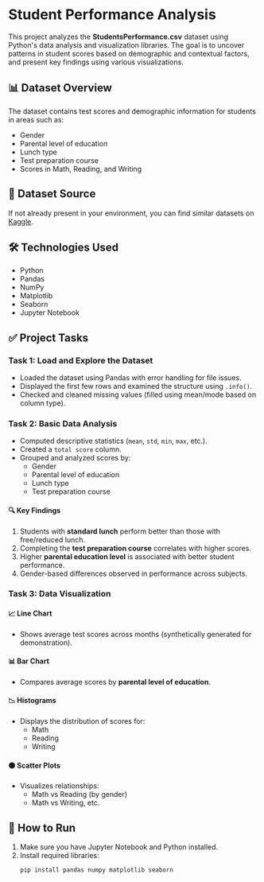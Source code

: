 # Student Performance Analysis

This project analyzes the **StudentsPerformance.csv** dataset using Python's data analysis and visualization libraries. The goal is to uncover patterns in student scores based on demographic and contextual factors, and present key findings using various visualizations.

## 📊 Dataset Overview

The dataset contains test scores and demographic information for students in areas such as:

- Gender
- Parental level of education
- Lunch type
- Test preparation course
- Scores in Math, Reading, and Writing

## 📁 Dataset Source

If not already present in your environment, you can find similar datasets on [Kaggle](https://www.kaggle.com/datasets/spscientist/students-performance-in-exams).

## 🛠 Technologies Used

- Python
- Pandas
- NumPy
- Matplotlib
- Seaborn
- Jupyter Notebook

## ✅ Project Tasks

### Task 1: Load and Explore the Dataset

- Loaded the dataset using Pandas with error handling for file issues.
- Displayed the first few rows and examined the structure using `.info()`.
- Checked and cleaned missing values (filled using mean/mode based on column type).

### Task 2: Basic Data Analysis

- Computed descriptive statistics (`mean`, `std`, `min`, `max`, etc.).
- Created a `total score` column.
- Grouped and analyzed scores by:
  - Gender
  - Parental level of education
  - Lunch type
  - Test preparation course

#### 🔍 Key Findings

1. Students with **standard lunch** perform better than those with free/reduced lunch.
2. Completing the **test preparation course** correlates with higher scores.
3. Higher **parental education level** is associated with better student performance.
4. Gender-based differences observed in performance across subjects.

### Task 3: Data Visualization

#### 📈 Line Chart
- Shows average test scores across months (synthetically generated for demonstration).

#### 📊 Bar Chart
- Compares average scores by **parental level of education**.

#### 📉 Histograms
- Displays the distribution of scores for:
  - Math
  - Reading
  - Writing

#### ⚫ Scatter Plots
- Visualizes relationships:
  - Math vs Reading (by gender)
  - Math vs Writing, etc.

## 🧪 How to Run

1. Make sure you have Jupyter Notebook and Python installed.
2. Install required libraries:
   ```bash
   pip install pandas numpy matplotlib seaborn
